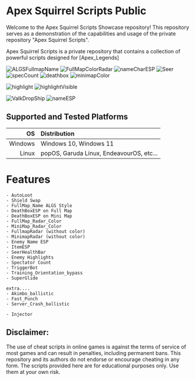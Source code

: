 # Apex Squirrel Scripts Public

Welcome to the Apex Squirrel Scripts Showcase repository! This repository serves as a demonstration of the capabilities and usage of the private repository "Apex Squirrel Scripts".

Apex Squirrel Scripts is a private repository that contains a collection of powerful scripts designed for [Apex_Legends]

![ALGSFullmapName](img/ALGSFullmapName.png)
![FullMapColorRadar](img/FullMapColorRadar.png)
![nameCharESP](img/nameCharESP.png)
![Seer](img/Seer.png)
![specCount](img/specCount.png)
![deathbox](img/deathbox.png)
![minimapColor](img/minimapColor.png)

![highlight](img/highlight.png)
![highlightVisible](img/highlightVisible.png)

![ValkDropShip](img/ValkDropShip.png)
![nameESP](img/nameESP.png)

## Supported and Tested Platforms

|                 OS | Distribution                        |
| -----------------: | :-----------------------------------|
|       Windows | Windows 10, Windows 11                   |
|         Linux | popOS, Garuda Linux, EndeavourOS, etc... |

# Features
    - AutoLoot
    - Shield Swap
    - FullMap_Name ALGS Style
    - DeathBoxESP on Full Map
    - DeathBoxESP on Mini Map
    - FullMap_Radar_Color
    - MiniMap_Radar_Color
    - FullmapRadar (without color)
    - MinimapRadar (without color)
    - Enemy Name ESP
    - ItemESP
    - SeerHealthBar
    - Enemy Highlights
    - Spectator Count
    - TriggerBot
    - Training_Orientation_bypass
    - SuperGlide

    extra....
    - Akimbo_ballistic
    - Fast_Punch
    - Server_Crash_ballistic
    
    - Injector

## Disclaimer: 
The use of cheat scripts in online games is against the terms of service of most games and can result in penalties, including permanent bans. This repository and its authors do not endorse or encourage cheating in any form. The scripts provided here are for educational purposes only. Use them at your own risk.
